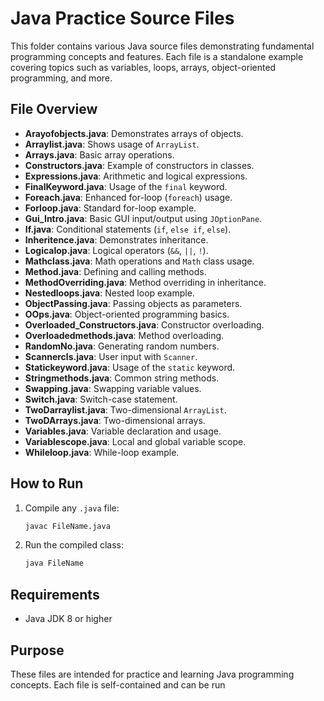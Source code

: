# Java Practice Source Files

This folder contains various Java source files demonstrating fundamental programming concepts and features. Each file is a standalone example covering topics such as variables, loops, arrays, object-oriented programming, and more.

## File Overview

- **Arayofobjects.java**: Demonstrates arrays of objects.
- **Arraylist.java**: Shows usage of `ArrayList`.
- **Arrays.java**: Basic array operations.
- **Constructors.java**: Example of constructors in classes.
- **Expressions.java**: Arithmetic and logical expressions.
- **FinalKeyword.java**: Usage of the `final` keyword.
- **Foreach.java**: Enhanced for-loop (`foreach`) usage.
- **Forloop.java**: Standard for-loop example.
- **Gui_Intro.java**: Basic GUI input/output using `JOptionPane`.
- **If.java**: Conditional statements (`if`, `else if`, `else`).
- **Inheritence.java**: Demonstrates inheritance.
- **Logicalop.java**: Logical operators (`&&`, `||`, `!`).
- **Mathclass.java**: Math operations and `Math` class usage.
- **Method.java**: Defining and calling methods.
- **MethodOverriding.java**: Method overriding in inheritance.
- **Nestedloops.java**: Nested loop example.
- **ObjectPassing.java**: Passing objects as parameters.
- **OOps.java**: Object-oriented programming basics.
- **Overloaded_Constructors.java**: Constructor overloading.
- **Overloadedmethods.java**: Method overloading.
- **RandomNo.java**: Generating random numbers.
- **Scannercls.java**: User input with `Scanner`.
- **Statickeyword.java**: Usage of the `static` keyword.
- **Stringmethods.java**: Common string methods.
- **Swapping.java**: Swapping variable values.
- **Switch.java**: Switch-case statement.
- **TwoDarraylist.java**: Two-dimensional `ArrayList`.
- **TwoDArrays.java**: Two-dimensional arrays.
- **Variables.java**: Variable declaration and usage.
- **Variablescope.java**: Local and global variable scope.
- **Whileloop.java**: While-loop example.

## How to Run

1. Compile any `.java` file:
   ```sh
   javac FileName.java
   ```
2. Run the compiled class:
   ```sh
   java FileName
   ```

## Requirements

- Java JDK 8 or higher

## Purpose

These files are intended for practice and learning Java programming concepts. Each file is self-contained and can be run